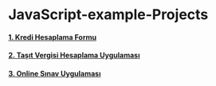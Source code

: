 # JavaScript-example-Projects


#### [1. Kredi Hesaplama Formu](https://github.com/muratavci05/JavaScript-example-Projects/tree/master/JavaScript_Kredi_Hesaplama_Formu)
#### [2. Taşıt Vergisi Hesaplama Uygulaması](https://github.com/muratavci05/JavaScript-example-Projects/tree/master/javaScript-tasit-vergisi-hes-formu)
#### [3. Online Sınav Uygulaması](https://github.com/muratavci05/JavaScript-example-Projects/tree/master/javaScript-tas-kagit-makas-oyunu)
